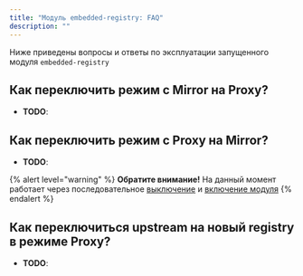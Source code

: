 ```yaml
---
title: "Модуль embedded-registry: FAQ"
description: ""
---
```


Ниже приведены вопросы и ответы по эксплуатации запущенного модуля `embedded-registry`

## Как переключить режим с Mirror на Proxy?

- **TODO**:

## Как переключить режим с Proxy на Mirror?

- **TODO**:

{% alert level="warning" %}
**Обратите внимание!** На данный момент работает через последовательное [выключение](./examples.html#%D0%B2%D1%8B%D0%BA%D0%BB%D1%8E%D1%87%D0%B5%D0%BD%D0%B8%D0%B5-%D0%BC%D0%BE%D0%B4%D1%83%D0%BB%D1%8F) и [включение модуля](./examples.html#%D0%B7%D0%B0%D0%BF%D1%83%D1%81%D0%BA-mirror-%D1%80%D0%B5%D0%B6%D0%B8%D0%BC%D0%B0-%D0%BD%D0%B0-%D0%B7%D0%B0%D0%BF%D1%83%D1%89%D0%B5%D0%BD%D0%BD%D0%BE%D0%BC-%D0%BA%D0%BB%D0%B0%D1%81%D1%82%D0%B5%D1%80%D0%B5)
{% endalert %}

## Как переключиться upstream на новый registry в режиме Proxy?

- **TODO**:
